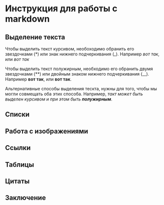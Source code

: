 # Инструкция для работы с markdown

## Выделение текста

Чтобы выделить текст курсивом, необоходимо обранить его звездочками (*) или знак нижнего подчеркивания (_). Например *вот так*, или _вот так_

Чтобы выделить текст полужирным, необходимо его обранить двумя звездочками (**) или двойным знаком нижнего подчеркивания (__). Например **вот так**, или __вот так__.

Альтернативные способы выделения тескта, нужны для того, чтобы мы могли совмещать оба этих способа. Например, _такт может быть выделен курсивом и при этом быть **полужирным**_.

## Списки

## Работа с изображениями

## Ссылки

## Таблицы

## Цитаты

## Заключение